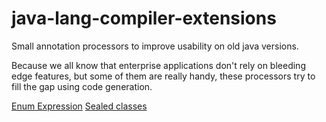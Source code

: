 # java-lang-compiler-extensions
Small annotation processors to improve usability on old java versions.

Because we all know that enterprise applications don't rely on bleeding edge features,
but some of them are really handy, these processors try to fill the gap using code generation.

[Enum Expression](./enum-expression/README.md)
[Sealed classes](./sealed-classes/README.md)
